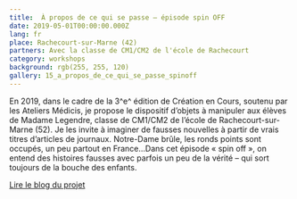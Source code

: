 ```yaml
---
title:  À propos de ce qui se passe — épisode spin OFF
date: 2019-05-01T00:00:00.000Z
lang: fr
place: Rachecourt-sur-Marne (42)
partners: Avec la classe de CM1/CM2 de l'école de Rachecourt
category: workshops
background: rgb(255, 255, 120) 
gallery: 15_a_propos_de_ce_qui_se_passe_spinoff
---
```

En 2019, dans le cadre de la 3^e^ édition de Création en Cours, soutenu par les Ateliers Médicis, je propose le dispositif d’objets à manipuler aux élèves de Madame Legendre, classe de CM1/CM2 de l’école de Rachecourt-sur-Marne (52). Je les invite à imaginer de fausses nouvelles à partir de vrais titres d’articles de journaux. Notre-Dame brûle, les ronds points sont occupés, un peu partout en France…Dans cet épisode « spin off », on entend des histoires fausses avec parfois un peu de la vérité – qui sort toujours de la bouche des enfants.

[Lire le blog du projet](https://www.ateliersmedicis.fr/le-reseau/projet/propos-de-ce-qui-se-passe-se-passera-ou-pourrait-se-passer-9041)


